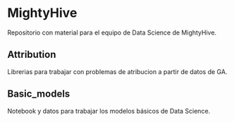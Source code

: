# MightyHive
Repositorio con material para el equipo de Data Science de MightyHive.

## Attribution
Librerias para trabajar con problemas de atribucion a partir de datos de GA.

## Basic_models
Notebook y datos para trabajar los modelos básicos de Data Science.
